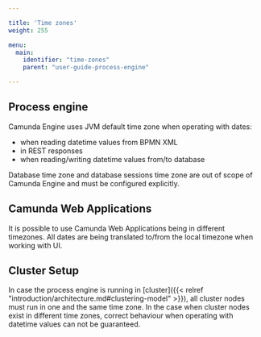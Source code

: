 ```yaml
---

title: 'Time zones'
weight: 255

menu:
  main:
    identifier: "time-zones"
    parent: "user-guide-process-engine"

---
```


## Process engine

Camunda Engine uses JVM default time zone when operating with dates:

* when reading datetime values from BPMN XML
* in REST responses
* when reading/writing datetime values from/to database

Database time zone and database sessions time zone are out of scope of Camunda Engine and must be configured explicitly.

## Camunda Web Applications

It is possible to use Camunda Web Applications being in different timezones. All dates are being translated to/from the local timezone when working with UI.

## Cluster Setup

In case the process engine is running in [cluster]({{< relref "introduction/architecture.md#clustering-model" >}}), 
all cluster nodes must run in one and the same time zone. In the case when cluster nodes exist in different time zones, 
correct behaviour when operating with datetime values can not be guaranteed.